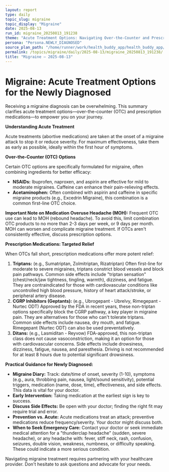 ```yaml
---
layout: report
type: daily
topic_slug: migraine
topic_display: "Migraine"
date: 2025-08-13
run_id: migraine_20250813_191238
theme: "Acute Treatment Options: Navigating Over-the-Counter and Prescription Medications"
persona: "Persona.NEWLY_DIAGNOSED"
source_plan_path: "/home/runner/work/health_buddy_app/health_buddy_app/.results/migraine/weekly_plan/2025-08-11/plan.json"
permalink: /topics/migraine/daily/2025-08-13/migraine_20250813_191238/
title: "Migraine — 2025-08-13"
---
```


# Migraine: Acute Treatment Options for the Newly Diagnosed

Receiving a migraine diagnosis can be overwhelming. This summary clarifies acute treatment options—over-the-counter (OTC) and prescription medications—to empower you on your journey.

**Understanding Acute Treatment**

Acute treatments (abortive medications) are taken at the onset of a migraine attack to stop it or reduce severity. For maximum effectiveness, take them as early as possible, ideally within the first hour of symptoms.

**Over-the-Counter (OTC) Options**

Certain OTC options are specifically formulated for migraine, often combining ingredients for better efficacy:

*   **NSAIDs:** Ibuprofen, naproxen, and aspirin are effective for mild to moderate migraines. Caffeine can enhance their pain-relieving effects.
*   **Acetaminophen:** Often combined with aspirin and caffeine in specific migraine products (e.g., Excedrin Migraine), this combination is a common first-line OTC choice.

**Important Note on Medication Overuse Headache (MOH):** Frequent OTC use can lead to MOH (rebound headache). To avoid this, limit combination OTC products to no more than 2-3 days per week, or 9 days per month. MOH can worsen and complicate migraine treatment. If OTCs aren't consistently effective, discuss prescription options.

**Prescription Medications: Targeted Relief**

When OTCs fall short, prescription medications offer more potent relief:

1.  **Triptans:** (e.g., Sumatriptan, Zolmitriptan, Rizatriptan) Often first-line for moderate to severe migraines, triptans constrict blood vessels and block pain pathways. Common side effects include "triptan sensation" (chest/neck/jaw tightness, tingling, warmth), dizziness, and fatigue. They are contraindicated for those with cardiovascular conditions like uncontrolled high blood pressure, history of heart attack/stroke, or peripheral artery disease.
2.  **CGRP Inhibitors (Geptants):** (e.g., Ubrogepant - Ubrelvy, Rimegepant - Nurtec ODT) Approved by the FDA in recent years, these non-triptan options specifically block the CGRP pathway, a key player in migraine pain. They are alternatives for those who can't tolerate triptans. Common side effects include nausea, dry mouth, and fatigue. Rimegepant (Nurtec ODT) can also be used preventatively.
3.  **Ditans:** (e.g., Lasmiditan - Reyvow) FDA-approved, this non-triptan class does not cause vasoconstriction, making it an option for those with cardiovascular concerns. Side effects include drowsiness, dizziness, fatigue, nausea, and paresthesia. Driving is not recommended for at least 8 hours due to potential significant drowsiness.

**Practical Guidance for Newly Diagnosed:**

*   **Migraine Diary:** Track: date/time of onset, severity (1-10), symptoms (e.g., aura, throbbing pain, nausea, light/sound sensitivity), potential triggers, medication (name, dose, time), effectiveness, and side effects. This data is vital for your doctor.
*   **Early Intervention:** Taking medication at the earliest sign is key to success.
*   **Discuss Side Effects:** Be open with your doctor; finding the right fit may require trial and error.
*   **Prevention vs. Acute:** Acute medications treat an attack; preventive medications reduce frequency/severity. Your doctor might discuss both.
*   **When to Seek Emergency Care:** Contact your doctor or seek immediate medical attention for a "thunderclap headache" (sudden, severe headache), or any headache with: fever, stiff neck, rash, confusion, seizures, double vision, weakness, numbness, or difficulty speaking. These could indicate a more serious condition.

Navigating migraine treatment requires partnering with your healthcare provider. Don't hesitate to ask questions and advocate for your needs.
